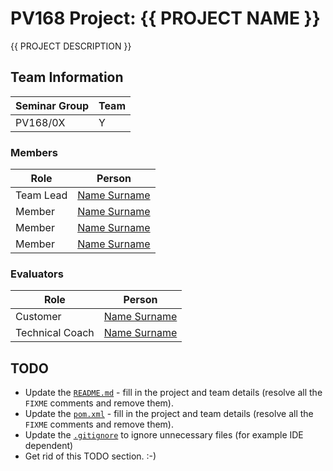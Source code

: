 # PV168 Project: {{ PROJECT NAME }}

<!--- FIXME: fill in the PROJECT NAME above and include short description of what the project is about -->
{{ PROJECT DESCRIPTION }}

## Team Information

| Seminar Group | Team |
|-------------- | ---- |
| PV168/0X      | Y    | <!--- FIXME: fill in the seminar group and team identification -->

### Members

| Role           | Person               |
|----------------|----------------------|
|Team Lead       | [Name Surname](https://is.muni.cz/auth/osoba/UCO) | <!--- FIXME: fill in the name and UCO -->
|Member          | [Name Surname](https://is.muni.cz/auth/osoba/UCO) | <!--- FIXME: fill in the name and UCO -->
|Member          | [Name Surname](https://is.muni.cz/auth/osoba/UCO) | <!--- FIXME: fill in the name and UCO -->
|Member          | [Name Surname](https://is.muni.cz/auth/osoba/UCO) | <!--- FIXME: fill in the name and UCO -->

### Evaluators

| Role           | Person               |
|----------------|----------------------|
|Customer        | [Name Surname](https://is.muni.cz/auth/osoba/UCO) | <!--- FIXME: fill in the name and UCO -->
|Technical Coach | [Name Surname](https://is.muni.cz/auth/osoba/UCO) | <!--- FIXME: fill in the name and UCO -->

## TODO

- Update the [`README.md`](#) - fill in the project and team details (resolve all the `FIXME` comments and remove them).
- Update the [`pom.xml`](pom.xml) - fill in the project and team details (resolve all the `FIXME` comments and remove them).
- Update the [`.gitignore`](.gitignore) to ignore unnecessary files (for example IDE dependent)
- Get rid of this TODO section. :-)
